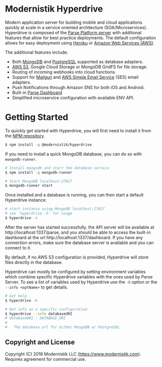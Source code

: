 # Modernistik Hyperdrive
Modern application server for building mobile and cloud applications quickly at scale in a service oriented architecture (SOA/Microservices). Hyperdrive is composed of the [Parse Platform server](http://parseplatform.org/) with additional features that allow for best practice deployments. The default configuration allows for easy deployment using [Heroku](https://www.heroku.com/) or [Amazon Web Services (AWS)](https://aws.amazon.com/).

The additional features include:

* Both [MongoDB](https://www.mongodb.com/) and [PostgreSQL](https://www.postgresql.org/) supported as database adapters.
* [AWS S3](https://aws.amazon.com/s3/), Google Cloud Storage or MongoDB GridFS for file storage.
* Routing of incoming webhooks into cloud functions.
* Support for [Mailgun](https://www.mailgun.com/) and [AWS Simple Email Service](https://aws.amazon.com/ses/) (SES) email adapters.
* Push Notifications through Amazon SNS for both iOS and Android.
* Built-in [Parse Dashboard](https://github.com/parse-community/parse-dashboard)
* Simplified microservice configuration with available ENV API.

# Getting Started
To quickly get started with Hyperdrive, you will first need to install it from the [NPM repository](https://nodejs.org/en/).

```bash
$ npm install -g @modernistik/hyperdrive
```

If you need to install a quick MongoDB database, you can do so with `mongodb-runner`.

```bash
# Install mongodb and start the database service
$ npm install -g mongodb-runner

# Start MongoDB localhost:27017
$ mongodb-runner start
```

Once installed and a database is running, you can then start a default Hyperdrive instance:

```bash
# start instance using MongoDB localhost:27017
# see `hyperdrive -h` for usage
$ hyperdrive -s
```

After the server has started successfully, the API server will be available at http://localhost:1337/parse, and you should be able to access the built-in dashboard
at the url http://localhost:1337/dashboard. If you have any connection errors, make sure the database server is available and you can connect to it.

By default, if no AWS S3 configuration is provided, Hyperdrive will store files directly in the database.

Hyperdrive can mostly be configured by setting environment variables which combine specific Hyperdrive variables with the ones used by Parse Server. To see a list of
variables used by Hyperdrive use the `-h` option or the `--info <optName>` to get details.

```bash
# Get help
$ hyperdrive -h

# Get info on a specific configuration
$ hyperdrive --info databaseURI
# databaseURI : DATABASE_URI
#
#   The database url for either MongoDB or PostgreSQL.
```

## Copyright and License
Copyright (C) 2018 Modernistik LLC (https://www.modernistik.com). Requires agreement for commercial use.
